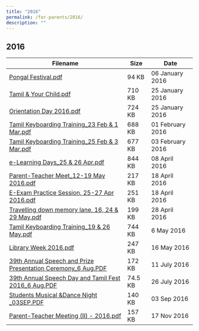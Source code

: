 ```yaml
---
title: "2016"
permalink: /for-parents/2016/
description: ""
---
```

## 2016



| Filename                                                     | Size    | Date             |
|--------------------------------------------------------------|---------|------------------|
| [Pongal Festival.pdf](/files/Pongal-Festival-2016.pdf)                                    | 94 KB   | 06 January 2016  |
| [Tamil & Your Child.pdf](/files/Tamil-Your-Child.pdf)                                      | 710 KB  | 25 January 2016  |
| [Orientation Day 2016.pdf](/files/Orientation-Day-2016.pdf)                                     | 724 KB  | 25 January 2016  |
| [Tamil Keyboarding Training_23 Feb & 1 Mar.pdf](/files/Tamil-Keyboarding-Training_23-Feb-1-Mar.pdf)                | 688 KB  | 01 February 2016 |
| [Tamil Keyboarding Training_25 Feb & 3 Mar.pdf](/files/Tamil-Keyboarding-Training_25-Feb-3-Mar.pdf)                | 677 KB  | 03 February 2016 |
| [e-Learning Days_25 & 26 Apr.pdf](/files/e-Learning-Days_25-26-Apr.pdf)                             | 844 KB  | 08 April 2016    |
| [Parent-Teacher Meet_12-19 May 2016.pdf](/files/Parent-Teacher-Meet_12-19-May-2016.pdf)                       | 217 KB  | 18 April 2016    |
| [E-Exam Practice Session, 25-27 Apr 2016.pdf](/files/E-Exam-Practice-Session-25-27-Apr-2016.pdf)                  | 251 KB  | 18 April 2016    |
| [Travelling down memory lane, 16, 24 & 29 May.pdf](/files/Travelling-down-memory-lane-16-24-29-May.pdf)            | 199 KB  | 28 April 2016    |
| [Tamil Keyboarding Training_19 & 26 May.pdf](/files/Tamil-Keyboarding-Training_19-26-May.pdf)                   | 744 KB  | 6 May 2016       |
| [Library Week 2016.pdf](/files/Library-Week-2016.pdf)                                        | 247 KB  | 16 May 2016      |
| [39th Annual Speech and Prize Presentation Ceremony_6 Aug.PDF](/files/39th-Annual-Speech-and-Prize-Presentation-Ceremony_6-Aug.pdf) | 172 KB  | 11 July 2016     |
| [39th Annual Speech Day and Tamil Fest 2016_6 Aug.PDF](/files/39th-Annual-Speech-Day-and-Tamil-Fest-2016_6-Aug.pdf)         | 74.5 KB | 26 July 2016     |
| [Students Musical &Dance Night _03SEP.PDF](/files/Students-Musical-Dance-Night-_03SEP.pdf)                    | 140 KB  | 03 Sep 2016      |
| [Parent-Teacher Meeting (II) - 2016.pdf](/files/Parent-Teacher-Meeting-II-2016.pdf)                       | 157 KB  | 17 Nov 2016      |


